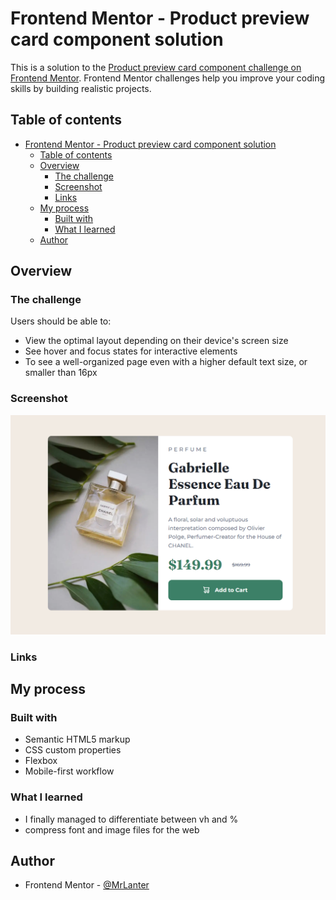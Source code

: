 # Frontend Mentor - Product preview card component solution

This is a solution to the [Product preview card component challenge on Frontend Mentor](https://www.frontendmentor.io/challenges/product-preview-card-component-GO7UmttRfa). Frontend Mentor challenges help you improve your coding skills by building realistic projects. 

## Table of contents

- [Frontend Mentor - Product preview card component solution](#frontend-mentor---product-preview-card-component-solution)
  - [Table of contents](#table-of-contents)
  - [Overview](#overview)
    - [The challenge](#the-challenge)
    - [Screenshot](#screenshot)
    - [Links](#links)
  - [My process](#my-process)
    - [Built with](#built-with)
    - [What I learned](#what-i-learned)
  - [Author](#author)

## Overview

### The challenge

Users should be able to:

- View the optimal layout depending on their device's screen size
- See hover and focus states for interactive elements
- To see a well-organized page even with a higher default text size, or smaller than 16px

### Screenshot

![](./final-view.png)

### Links

<!-- - Solution URL: [Add solution URL here]()
- Live Site URL: [Add live site URL here]() -->

## My process

### Built with

- Semantic HTML5 markup
- CSS custom properties
- Flexbox
- Mobile-first workflow

### What I learned

- I finally managed to differentiate between vh and %
- compress font and image files for the web

## Author

- Frontend Mentor - [@MrLanter](https://www.frontendmentor.io/profile/MrLanter)
